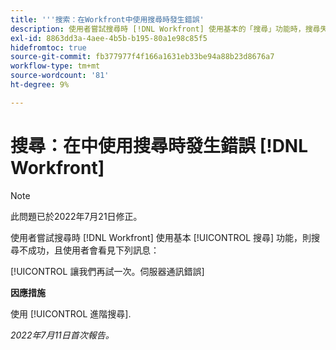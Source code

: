 ```yaml
---
title: '''搜索：在Workfront中使用搜尋時發生錯誤'
description: 使用者嘗試搜尋時 [!DNL Workfront] 使用基本的「搜尋」功能時，搜尋失敗，使用者看見錯誤訊息。
exl-id: 8863dd3a-4aee-4b5b-b195-80a1e98c85f5
hidefromtoc: true
source-git-commit: fb377977f4f166a1631eb33be94a88b23d8676a7
workflow-type: tm+mt
source-wordcount: '81'
ht-degree: 9%

---
```


# 搜尋：在中使用搜尋時發生錯誤 [!DNL Workfront]

>[!NOTE]
>
>此問題已於2022年7月21日修正。

使用者嘗試搜尋時 [!DNL Workfront] 使用基本 [!UICONTROL 搜尋] 功能，則搜尋不成功，且使用者會看見下列訊息：

[!UICONTROL 讓我們再試一次。伺服器通訊錯誤]

**因應措施**

使用 [!UICONTROL 進階搜尋].

_2022年7月11日首次報告。_
